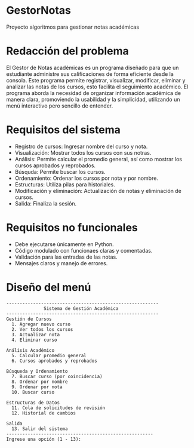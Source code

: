 # GestorNotas
Proyecto algoritmos para gestionar notas académicas

# Redacción del problema
El Gestor de Notas académicas es un programa diseñado para que un estudiante administre sus calificaciones de forma eficiente desde la consola. Este programa permite registrar, visualizar, modificar, eliminar y analizar las notas de los cursos, esto facilita el seguimiento académico. El programa aborda la necesidad de organizar información académica de manera clara, promoviendo la usabilidad y la simplicidad, utilizando un menú interactivo pero sencillo de entender.

# Requisitos del sistema
- Registro de cursos: Ingresar nombre del curso y nota.
- Visualización: Mostrar todos los cursos con sus notras.
- Análisis: Permite calcular el promedio general, así como mostrar los cursos aprobados y reprobados.
- Búsquda: Permite buscar los cursos.
- Ordenamiento: Ordenar los cursos por nota y por nombre.
- Estructuras: Utiliza pilas para historiales.
- Modificación y eliminación: Actualización de notas y eliminación de cursos.
- Salida: Finaliza la sesión.

# Requisitos no funcionales
- Debe ejecutarse únicamente en Python.
- Código modulado con funcionaes claras y comentadas.
- Validación para las entradas de las notas.
- Mensajes claros y manejo de errores.

# Diseño del menú
```text
---------------------------------------------------------
              Sistema de Gestión Académica 
---------------------------------------------------------
Gestión de Cursos
  1. Agregar nuevo curso
  2. Ver todos los cursos
  3. Actualizar nota
  4. Eliminar curso
     
Análisis Académico
  5. Calcular promedio general
  6. Cursos aprobados y reprobados
  
Búsqueda y Ordenamiento
  7. Buscar curso (por coincidencia)
  8. Ordenar por nombre
  9. Ordenar por nota
  10. Buscar curso
  
Estructuras de Datos
  11. Cola de solicitudes de revisión
  12. Historial de cambios
  
Salida
  13. Salir del sistema
-------------------------------------------------------
Ingrese una opción (1 - 13):